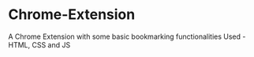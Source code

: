 # Chrome-Extension
A Chrome Extension with some basic bookmarking functionalities 
Used - HTML, CSS and JS
